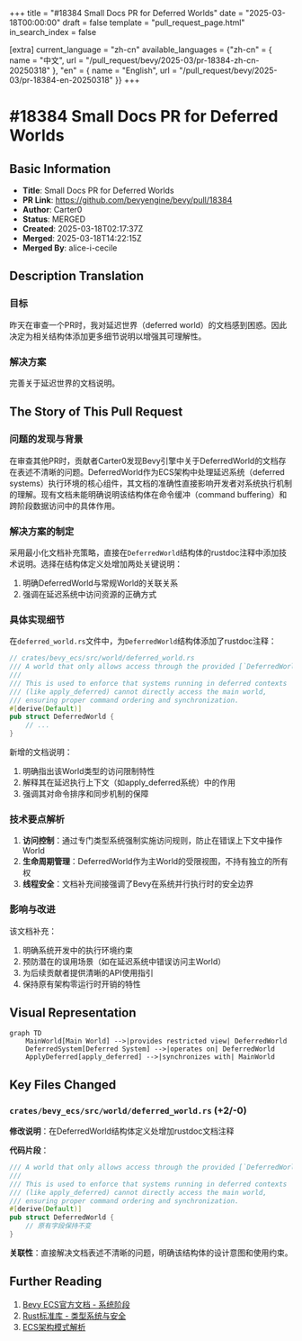 +++
title = "#18384 Small Docs PR for Deferred Worlds"
date = "2025-03-18T00:00:00"
draft = false
template = "pull_request_page.html"
in_search_index = false

[extra]
current_language = "zh-cn"
available_languages = {"zh-cn" = { name = "中文", url = "/pull_request/bevy/2025-03/pr-18384-zh-cn-20250318" }, "en" = { name = "English", url = "/pull_request/bevy/2025-03/pr-18384-en-20250318" }}
+++

# #18384 Small Docs PR for Deferred Worlds

## Basic Information
- **Title**: Small Docs PR for Deferred Worlds
- **PR Link**: https://github.com/bevyengine/bevy/pull/18384
- **Author**: Carter0
- **Status**: MERGED
- **Created**: 2025-03-18T02:17:37Z
- **Merged**: 2025-03-18T14:22:15Z
- **Merged By**: alice-i-cecile

## Description Translation
### 目标
昨天在审查一个PR时，我对延迟世界（deferred world）的文档感到困惑。因此决定为相关结构体添加更多细节说明以增强其可理解性。

### 解决方案
完善关于延迟世界的文档说明。

## The Story of This Pull Request

### 问题的发现与背景
在审查其他PR时，贡献者Carter0发现Bevy引擎中关于DeferredWorld的文档存在表述不清晰的问题。DeferredWorld作为ECS架构中处理延迟系统（deferred systems）执行环境的核心组件，其文档的准确性直接影响开发者对系统执行机制的理解。现有文档未能明确说明该结构体在命令缓冲（command buffering）和跨阶段数据访问中的具体作用。

### 解决方案的制定
采用最小化文档补充策略，直接在`DeferredWorld`结构体的rustdoc注释中添加技术说明。选择在结构体定义处增加两处关键说明：
1. 明确DeferredWorld与常规World的关联关系
2. 强调在延迟系统中访问资源的正确方式

### 具体实现细节
在`deferred_world.rs`文件中，为`DeferredWorld`结构体添加了rustdoc注释：

```rust
// crates/bevy_ecs/src/world/deferred_world.rs
/// A world that only allows access through the provided [`DeferredWorld`].
/// 
/// This is used to enforce that systems running in deferred contexts 
/// (like apply_deferred) cannot directly access the main world, 
/// ensuring proper command ordering and synchronization.
#[derive(Default)]
pub struct DeferredWorld {
    // ...
}
```

新增的文档说明：
1. 明确指出该World类型的访问限制特性
2. 解释其在延迟执行上下文（如apply_deferred系统）中的作用
3. 强调其对命令排序和同步机制的保障

### 技术要点解析
1. **访问控制**：通过专门类型系统强制实施访问规则，防止在错误上下文中操作World
2. **生命周期管理**：DeferredWorld作为主World的受限视图，不持有独立的所有权
3. **线程安全**：文档补充间接强调了Bevy在系统并行执行时的安全边界

### 影响与改进
该文档补充：
1. 明确系统开发中的执行环境约束
2. 预防潜在的误用场景（如在延迟系统中错误访问主World）
3. 为后续贡献者提供清晰的API使用指引
4. 保持原有架构零运行时开销的特性

## Visual Representation

```mermaid
graph TD
    MainWorld[Main World] -->|provides restricted view| DeferredWorld
    DeferredSystem[Deferred System] -->|operates on| DeferredWorld
    ApplyDeferred[apply_deferred] -->|synchronizes with| MainWorld
```

## Key Files Changed

### `crates/bevy_ecs/src/world/deferred_world.rs` (+2/-0)
**修改说明**：在DeferredWorld结构体定义处增加rustdoc文档注释

**代码片段**：
```rust
/// A world that only allows access through the provided [`DeferredWorld`].
/// 
/// This is used to enforce that systems running in deferred contexts 
/// (like apply_deferred) cannot directly access the main world, 
/// ensuring proper command ordering and synchronization.
#[derive(Default)]
pub struct DeferredWorld {
    // 原有字段保持不变
}
```

**关联性**：直接解决文档表述不清晰的问题，明确该结构体的设计意图和使用约束。

## Further Reading
1. [Bevy ECS官方文档 - 系统阶段](https://bevyengine.org/learn/book/ecs/system-order/)
2. [Rust标准库 - 类型系统与安全](https://doc.rust-lang.org/book/ch19-04-advanced-types.html)
3. [ECS架构模式解析](https://www.gamedev.net/articles/programming/general-and-gameplay-programming/understanding-component-entity-systems-r3013/)